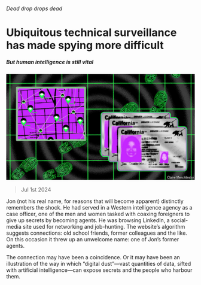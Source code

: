 ###### Dead drop drops dead

# Ubiquitous technical surveillance has made spying more difficult 

##### But human intelligence is still vital 

![image](images/20240706_TQD002.jpg) 

> Jul 1st 2024 

Jon (not his real name, for reasons that will become apparent) distinctly remembers the shock. He had served in a Western intelligence agency as a case officer, one of the men and women tasked with coaxing foreigners to give up secrets by becoming agents. He was browsing LinkedIn, a social-media site used for networking and job-hunting. The website’s algorithm suggests connections: old school friends, former colleagues and the like. On this occasion it threw up an unwelcome name: one of Jon’s former agents.

The connection may have been a coincidence. Or it may have been an illustration of the way in which “digital dust”—vast quantities of data, sifted with artificial intelligence—can expose secrets and the people who harbour them. 


